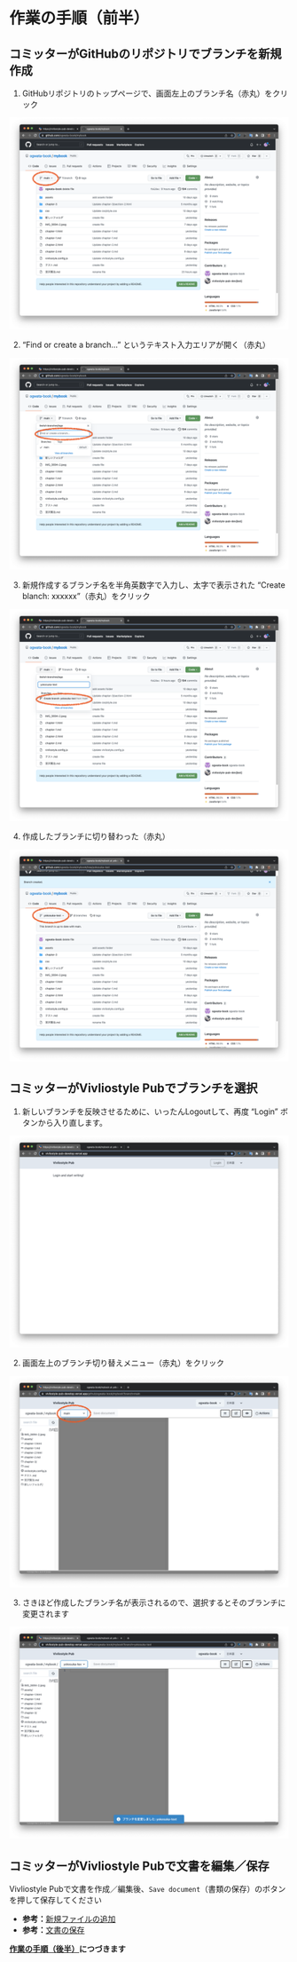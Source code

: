 # 作業の手順（前半）

## コミッターがGitHubのリポジトリでブランチを新規作成

1. GitHubリポジトリのトップページで、画面左上のブランチ名（赤丸）をクリック

![](images/multi-user-collaborative-editing/working-procedure/fig-1.png)

2. “Find or create a branch...” というテキスト入力エリアが開く（赤丸）

![](images/multi-user-collaborative-editing/working-procedure/fig-2.png)

3. 新規作成するブランチ名を半角英数字で入力し、太字で表示された “Create blanch: xxxxxx”（赤丸）をクリック

![](images/multi-user-collaborative-editing/working-procedure/fig-3.png)

4. 作成したブランチに切り替わった（赤丸）

![](images/multi-user-collaborative-editing/working-procedure/fig-4.png)

## コミッターがVivliostyle Pubでブランチを選択

1. 新しいブランチを反映させるために、いったんLogoutして、再度 “Login” ボタンから入り直します。

![](images/multi-user-collaborative-editing/working-procedure/fig-5.png)

2. 画面左上のブランチ切り替えメニュー（赤丸）をクリック

![](images/multi-user-collaborative-editing/working-procedure/fig-6.png)

3. さきほど作成したブランチ名が表示されるので、選択するとそのブランチに変更されます

![](images/multi-user-collaborative-editing/working-procedure/fig-7.png)

## コミッターがVivliostyle Pubで文書を編集／保存

Vivliostyle Pubで文書を作成／編集後、`Save document`（書類の保存）のボタンを押して保存してください

- **参考：**[新規ファイルの追加](/ja/file-and-folder-operations/file-list-pane-operations.md#新規ファイルの追加)
- **参考：**[文書の保存](/ja/create-and-save-documents/save-document.md)

[**作業の手順（後半）**](/ja/multi-user-collaborative-editing/working-procedure-latter-part.md)**につづきます**